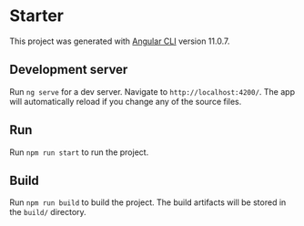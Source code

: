 # Starter

This project was generated with [Angular CLI](https://github.com/angular/angular-cli) version 11.0.7.

## Development server

Run `ng serve` for a dev server. Navigate to `http://localhost:4200/`. The app will automatically reload if you change any of the source files.

## Run

Run `npm run start` to run the project.

## Build

Run `npm run build` to build the project. The build artifacts will be stored in the `build/` directory.
